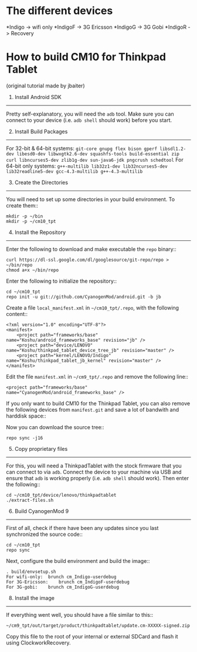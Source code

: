 The different devices
==============================
*Indigo  -> wifi only
*IndigoF -> 3G Ericsson
*IndigoG -> 3G Gobi
*IndigoR -> Recovery

How to build CM10 for Thinkpad Tablet 
====================================
(original tutorial made by jbaiter)

1. Install Android SDK
----------------------
Pretty self-explanatory, you will need the ``adb`` tool. Make sure you can
connect to your device (i.e. ``adb shell`` should work) before you start.

2. Install Build Packages
-------------------------
For 32-bit & 64-bit systems:
    ``git-core gnupg flex bison gperf libsdl1.2-dev libesd0-dev libwxgtk2.6-dev squashfs-tools build-essential zip curl libncurses5-dev zlib1g-dev sun-java6-jdk pngcrush schedtool``
For 64-bit only systems:
    ``g++-multilib lib32z1-dev lib32ncurses5-dev lib32readline5-dev gcc-4.3-multilib g++-4.3-multilib``

3. Create the Directories
-------------------------
You will need to set up some directories in your build environment.
To create them::

    mkdir -p ~/bin
    mkdir -p ~/cm10_tpt

4. Install the Repository
-------------------------
Enter the following to download and make executable the ``repo`` binary::

    curl https://dl-ssl.google.com/dl/googlesource/git-repo/repo > ~/bin/repo
    chmod a+x ~/bin/repo

Enter the following to initialize the repository::

    cd ~/cm10_tpt
    repo init -u git://github.com/CyanogenMod/android.git -b jb

Create a file ``local_manifest.xml`` in ``~/cm10_tpt/.repo``, with the following content::

    <?xml version="1.0" encoding="UTF-8"?>
    <manifest>
        <project path="frameworks/base" name="Koshu/android_frameworks_base" revision="jb" />
        <project path="device/LENOVO" name="Koshu/thinkpad_tablet_device_tree_jb" revision="master" />
        <project path="kernel/LENOVO/Indigo" name="Koshu/thinkpad_tablet_jb_kernel" revision="master" />
    </manifest>

Edit the file ``manifest.xml`` in ``~/cm9_tpt/.repo`` and remove the following line::

    <project path="frameworks/base" name="CyanogenMod/android_frameworks_base" />

If you only want to build CM10 for the Thinkpad Tablet, you can also remove the following devices from ``manifest.git`` and save a lot of bandwith and harddisk space::

  <project path="device/moto/common" name="CyanogenMod/android_device_moto_common" />
  <project path="device/moto/stingray" name="CyanogenMod/android_device_moto_stingray" />
  <project path="device/moto/wingray" name="CyanogenMod/android_device_moto_wingray" />
  <project path="device/samsung/maguro" name="CyanogenMod/android_device_samsung_maguro" />
  <project path="device/samsung/toro" name="CyanogenMod/android_device_samsung_toro" />
  <project path="device/samsung/tuna" name="CyanogenMod/android_device_samsung_tuna" />

Now you can download the source tree::

    repo sync -j16

5. Copy proprietary files
-------------------------
For this, you will need a ThinkpadTablet with the stock firmware that you
can connect to via ``adb``. Connect the device to your machine via USB and ensure
that ``adb`` is working properly (i.e. ``adb shell`` should work).
Then enter the following::

    cd ~/cm10_tpt/device/lenovo/thinkpadtablet
    ./extract-files.sh

6. Build CyanogenMod 9
----------------------
First of all, check if there have been any updates since you last synchronized
the source code::

    cd ~/cm10_tpt
    repo sync

Next, configure the build environment and build the image::

    . build/envsetup.sh
    For wifi-only:	brunch cm_Indigo-userdebug
    For 3G-Ericsson:	brunch cm_IndigoF-userdebug
    For 3G-gobi: 	brunch cm_IndigoG-userdebug

8. Install the image
--------------------
If everything went well, you should have a file similar to this::

    ~/cm9_tpt/out/target/product/thinkpadtablet/update.cm-XXXXX-signed.zip

Copy this file to the root of your internal or external SDCard
and flash it using ClockworkRecovery.
